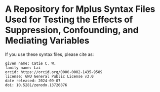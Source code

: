 # A Repository for Mplus Syntax Files Used for Testing the Effects of Suppression, Confounding, and Mediating Variables

If you use these syntax files, please cite as:
   
    given name: Catie C. W.
    family name: Lai
    orcid: https://orcid.org/0000-0002-1435-9589    
    license: GNU General Public License v3.0
    date released: 2024-09-07
    doi: 10.5281/zenodo.13726876
